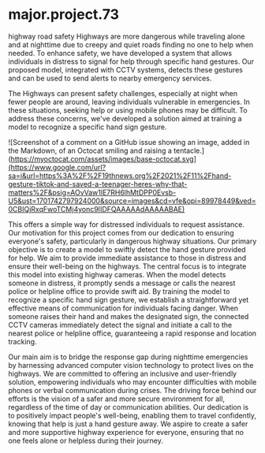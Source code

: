 # major.project.73
highway road safety
Highways are more dangerous while traveling alone and at nighttime due to creepy and quiet roads finding no one to help when needed. To enhance safety, we have developed a system that allows individuals in distress to signal for help through specific hand gestures. Our proposed model, integrated with CCTV systems, detects these gestures and can be used to send alerts to nearby emergency services.

The Highways can present safety challenges, especially at night when fewer people are around, leaving individuals vulnerable in emergencies. In these situations, seeking help or using mobile phones may be difficult. To address these concerns, we've developed a solution aimed at training a model to recognize a specific hand sign gesture.

![Screenshot of a comment on a GitHub issue showing an image, added in the Markdown, of an Octocat smiling and raising a tentacle.](https://myoctocat.com/assets/images/base-octocat.svg](https://www.google.com/url?sa=i&url=https%3A%2F%2F19thnews.org%2F2021%2F11%2Fhand-gesture-tiktok-and-saved-a-teenager-heres-why-that-matters%2F&psig=AOvVaw1lE7RH6lhMtDPP0Evsb-U5&ust=1701742797924000&source=images&cd=vfe&opi=89978449&ved=0CBIQjRxqFwoTCMj4yonc9IIDFQAAAAAdAAAAABAE)

This offers a simple way for distressed individuals to request assistance. Our motivation for this project comes from our dedication to ensuring everyone's safety, particularly in dangerous highway situations. Our primary objective is to create a model to swiftly detect the hand gesture provided for help. We aim to provide immediate assistance to those in distress and ensure their well-being on the highways. The central focus is to integrate this model into existing highway cameras. When the model detects someone in distress, it promptly sends a message or calls the nearest police or helpline office to provide swift aid. By training the model to recognize a specific hand sign gesture, we establish a straightforward yet effective means of communication for individuals facing danger. When someone raises their hand and makes the designated sign, the connected CCTV cameras immediately detect the signal and initiate a call to the nearest police or helpline office, guaranteeing a rapid response and location tracking. 

Our main aim is to bridge the response gap during nighttime emergencies by harnessing advanced computer vision technology to protect lives on the highways. We are committed to offering an inclusive and user-friendly solution, empowering individuals who may encounter difficulties with mobile phones or verbal communication during crises. The driving force behind our efforts is the vision of a safer and more secure environment for all, regardless of the time of day or communication abilities. Our dedication is to positively impact people's well-being, enabling them to travel confidently, knowing that help is just a hand gesture away. We aspire to create a safer and more supportive highway experience for everyone, ensuring that no one feels alone or helpless during their journey.
